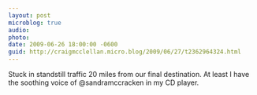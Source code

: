 ```yaml
---
layout: post
microblog: true
audio: 
photo: 
date: 2009-06-26 18:00:00 -0600
guid: http://craigmcclellan.micro.blog/2009/06/27/t2362964324.html
---
```

Stuck in standstill traffic 20 miles from our final destination. At least I have the soothing voice of @sandramccracken in my CD player.
